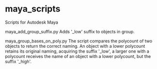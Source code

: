 # maya_scripts
Scripts for Autodesk Maya

maya_add_group_suffix.py
Adds '_low' suffix to objects in group.

maya_group_bases_on_poly.py
The script compares the polycount of two objects to return the correct naming. An object with a lower polycount retains its original naming, acquiring the suffix '_low', a larger one with a polycount receives the name of an object with a lower polycount, but the suffix '_high'.
